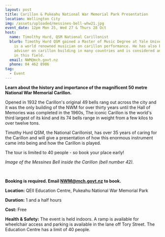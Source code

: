 ```yaml
---
layout: post
title: Carillon & Pukeahu National War Memorial Park Presentation
location: Wellington City
img: /assets/uploaded/messines-bell-whw21.jpg
event_date: 12pm Mon 25, Wed 27 & Thurs 28 Oct
host:
  name: Timolthy Hurd, QSM National Carillonist
  blurb: Timothy Hurd QSM gained a Master of Music Degree at Yale University and
    is a world renowned musician on carillon performance. He has also been an
    adviser on carillon building in many countries and is considered an expert
    in this field.
  email: NWM@mch.govt.nz
  phone: 04 462 8986
tag:
  - Event
---
```

**Learn about the history and importance of the magnificent 50 metre National War Memorial Carillon.** 

Opened in 1932 the Carillon's original 49 bells rang out across the city and it was the only building of the NWM for over thirty years until the Hall of Memories was completed in the 1960s, The iconic Carillon is the world's third largest of its kind and its 74 bells range in weight from a few kilos to over twelve tons. 

Timothy Hurd QSM, the National Carillonist, has over 35 years of caring for the Carillon and will give a presentation of how this enormous instrument came into being and how the Carillon is played.

The tour is limited to 40 people - so book your place early! 

*Image of the Messines Bell inside the Carillon (bell number 42).*

<br>

**Booking is required. Email NWM@mch.govt.nz to book.** 

**Location:** QEII Education Centre, Pukeahu National War Memorial Park

**Duration:** 1 and a half hours

**Cost:** Free

**Health & Safety:** The event is held indoors. A ramp is available for wheelchair access and parking is available in the lane off Tory Street. The Education Centre has a limit of 40 people.